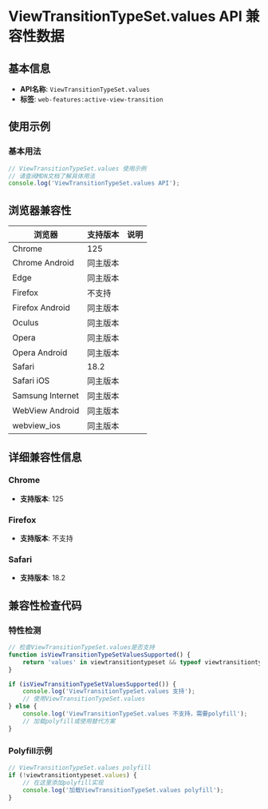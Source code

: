 # ViewTransitionTypeSet.values API 兼容性数据

## 基本信息

- **API名称**: `ViewTransitionTypeSet.values`
- **标签**: `web-features:active-view-transition`

## 使用示例

### 基本用法

```javascript
// ViewTransitionTypeSet.values 使用示例
// 请查阅MDN文档了解具体用法
console.log('ViewTransitionTypeSet.values API');
```

## 浏览器兼容性

| 浏览器 | 支持版本 | 说明 |
|--------|----------|------|
| Chrome | 125 |  |
| Chrome Android | 同主版本 |  |
| Edge | 同主版本 |  |
| Firefox | 不支持 |  |
| Firefox Android | 同主版本 |  |
| Oculus | 同主版本 |  |
| Opera | 同主版本 |  |
| Opera Android | 同主版本 |  |
| Safari | 18.2 |  |
| Safari iOS | 同主版本 |  |
| Samsung Internet | 同主版本 |  |
| WebView Android | 同主版本 |  |
| webview_ios | 同主版本 |  |

## 详细兼容性信息

### Chrome

- **支持版本**: 125

### Firefox

- **支持版本**: 不支持

### Safari

- **支持版本**: 18.2

## 兼容性检查代码

### 特性检测

```javascript
// 检查ViewTransitionTypeSet.values是否支持
function isViewTransitionTypeSetValuesSupported() {
    return 'values' in viewtransitiontypeset && typeof viewtransitiontypeset.values === 'function';
}

if (isViewTransitionTypeSetValuesSupported()) {
    console.log('ViewTransitionTypeSet.values 支持');
    // 使用ViewTransitionTypeSet.values
} else {
    console.log('ViewTransitionTypeSet.values 不支持，需要polyfill');
    // 加载polyfill或使用替代方案
}
```

### Polyfill示例

```javascript
// ViewTransitionTypeSet.values polyfill
if (!viewtransitiontypeset.values) {
    // 在这里添加polyfill实现
    console.log('加载ViewTransitionTypeSet.values polyfill');
}
```


